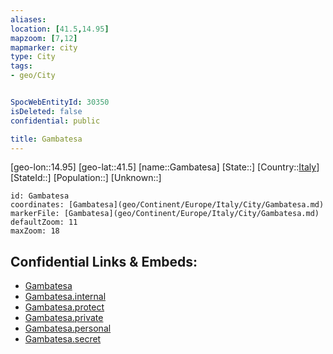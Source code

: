 ```yaml
---
aliases: 
location: [41.5,14.95]
mapzoom: [7,12] 
mapmarker: city 
type: City
tags:
- geo/City


SpocWebEntityId: 30350
isDeleted: false
confidential: public

title: Gambatesa
---
```

[geo-lon::14.95]
[geo-lat::41.5]
[name::Gambatesa]
[State::]
[Country::[Italy](geo/Continent/Europe/Italy.md)]
[StateId::]
[Population::]
[Unknown::]


```leaflet
id: Gambatesa
coordinates: [Gambatesa](geo/Continent/Europe/Italy/City/Gambatesa.md)
markerFile: [Gambatesa](geo/Continent/Europe/Italy/City/Gambatesa.md)
defaultZoom: 11 
maxZoom: 18
```


## Confidential Links & Embeds: 
- [Gambatesa](../../../../../../_public/geo/Continent/Europe/Italy/City/Gambatesa.md) 
- [Gambatesa.internal](../../../../../../_internal/geo/Continent/Europe/Italy/City/Gambatesa.internal.md) 
- [Gambatesa.protect](../../../../../../_protect/geo/Continent/Europe/Italy/City/Gambatesa.protect.md) 
- [Gambatesa.private](../../../../../../_private/geo/Continent/Europe/Italy/City/Gambatesa.private.md) 
- [Gambatesa.personal](../../../../../../_personal/geo/Continent/Europe/Italy/City/Gambatesa.personal.md) 
- [Gambatesa.secret](../../../../../../_secret/geo/Continent/Europe/Italy/City/Gambatesa.secret.md) 
